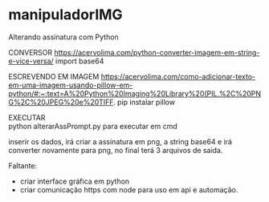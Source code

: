 # manipuladorIMG
Alterando assinatura com Python 

CONVERSOR 
https://acervolima.com/python-converter-imagem-em-string-e-vice-versa/
import base64 


ESCREVENDO EM IMAGEM 
https://acervolima.com/como-adicionar-texto-em-uma-imagem-usando-pillow-em-python/#:~:text=A%20Python%20Imaging%20Library%20(PIL,%2C%20PNG%2C%20JPEG%20e%20TIFF.
pip instalar pillow


EXECUTAR  
python alterarAssPrompt.py
para executar em cmd

inserir os dados, irá criar a assinatura em png, a string base64 e irá converter novamente para png,
no final terá 3 arquivos de saida. 


Faltante: 
- criar interface gráfica em python 
- criar comunicação https com node para uso em api e automação. 
